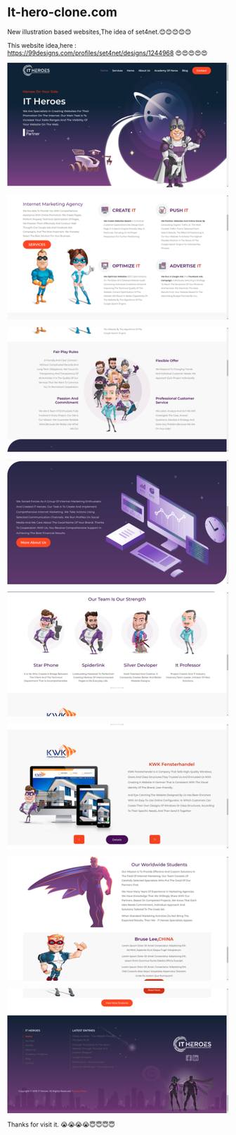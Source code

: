 # It-hero-clone.com
New illustration based websites,The idea of set4net.:blush::blush::blush::blush::blush:

This website idea,here : https://99designs.com/profiles/set4net/designs/1244968 :heart_eyes::heart_eyes::heart_eyes::heart_eyes::heart_eyes:

![](ss1.png)<br>

![](ss2.png)<br>

![](ss3.png)<br>

![](ss4.png)<br>

![](ss5.png)<br>

![](ss6.png)<br>

![](ss7.png)<br>

![](ss8.png)<br>

Thanks for visit it. 
:sob::sob::sob::sob::innocent::innocent::innocent::innocent:
